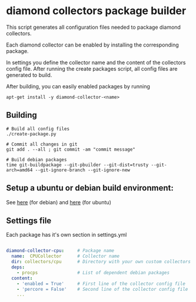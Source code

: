 # diamond collectors package builder

This script generates all configuration files needed to package diamond collectors.

Each diamond collector can be enabled by installing the corresponding package.

In settings you define the collector name and the content of the collectors config file.
After running the create packages script, all config files are generated to build.

After building, you can easily enabled packages by running 

    apt-get install -y diamond-collector-<name>


## Building
    
    # Build all config files
    ./create-package.py

    # Commit all changes in git
    git add . --all ; git commit -am "commit message"

    # Build debian packages
    time git-buildpackage --git-pbuilder --git-dist=trusty --git-arch=amd64 --git-ignore-branch --git-ignore-new 


## Setup a ubuntu or debian build environment: 

See [here](https://gist.github.com/fliphess/c01298a307c5c23fcc56) (for debian)
and [here](https://gist.github.com/fliphess/9cffebbe8421189da931) (for ubuntu)


## Settings file

Each package has it's own section in settings.yml
```yml

diamond-collector-cpu:     # Package name 
  name:  CPUCollector      # Collector name
  dir: collectors/cpu      # Directory with your own custom collectors
  deps: 
    - procps               # List of dependent debian packages
  content:            
    - 'enabled = True'     # First line of the collector config file
    - 'percore = False'    # Second line of the collector config file
    ...

```
